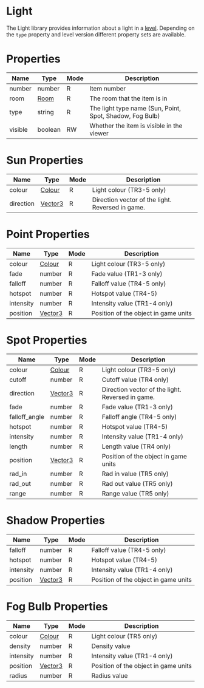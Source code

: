 # Light

The Light library provides information about a light in a [level](level.md). Depending on the `type` property and level version different property sets are available.

# Properties
| Name | Type | Mode | Description |
| ---- | ---- | ---- | ---- |
| number | number | R | Item number |
| room | [Room](room.md) | R | The room that the item is in |
| type | string | R | The light type name (Sun, Point, Spot, Shadow, Fog Bulb) |
| visible | boolean | RW | Whether the item is visible in the viewer |

# Sun Properties

| Name | Type | Mode | Description |
| ---- | ---- | ---- | ---- |
| colour | [Colour](colour.md) | R | Light colour (TR3-5 only) |
| direction | [Vector3](vector3.md) | R | Direction vector of the light. Reversed in game. |

# Point Properties

| Name | Type | Mode | Description |
| ---- | ---- | ---- | ---- |
| colour | [Colour](colour.md) | R | Light colour (TR3-5 only) |
| fade | number | R | Fade value (TR1-3 only) |
| falloff | number | R | Falloff value (TR4-5 only) |
| hotspot | number | R | Hotspot value (TR4-5) |
| intensity | number | R | Intensity value (TR1-4 only) |
| position | [Vector3](vector3.md) | R | Position of the object in game units

# Spot Properties

| Name | Type | Mode | Description |
| ---- | ---- | ---- | ---- |
| colour | [Colour](colour.md) | R | Light colour (TR3-5 only) |
| cutoff | number | R | Cutoff value (TR4 only) |
| direction | [Vector3](vector3.md) | R | Direction vector of the light. Reversed in game. |
| fade | number | R | Fade value (TR1-3 only) |
| falloff_angle | number | R | Falloff angle (TR4-5 only) |
| hotspot | number | R | Hotspot value (TR4-5) |
| intensity | number | R | Intensity value (TR1-4 only) |
| length | number | R | Length value (TR4 only)
| position | [Vector3](vector3.md) | R | Position of the object in game units
| rad_in | number | R | Rad in value (TR5 only) |
| rad_out | number | R | Rad out value (TR5 only) |
| range | number | R | Range value (TR5 only) |

# Shadow Properties

| Name | Type | Mode | Description |
| ---- | ---- | ---- | ---- |
| falloff | number | R | Falloff value (TR4-5 only) |
| hotspot | number | R | Hotspot value (TR4-5) |
| intensity | number | R | Intensity value (TR1-4 only) |
| position | [Vector3](vector3.md) | R | Position of the object in game units

# Fog Bulb Properties

| Name | Type | Mode | Description |
| ---- | ---- | ---- | ---- |
| colour | [Colour](colour.md) | R | Light colour (TR5 only) |
| density | number | R | Density value |
| intensity | number | R | Intensity value (TR1-4 only) |
| position | [Vector3](vector3.md) | R | Position of the object in game units
| radius | number | R | Radius value |